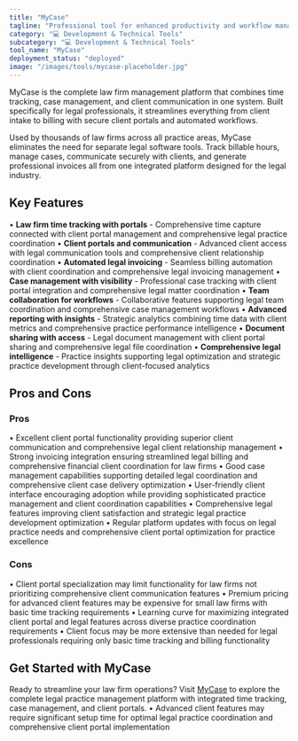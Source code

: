 ```yaml
---
title: "MyCase"
tagline: "Professional tool for enhanced productivity and workflow management"
category: "💻 Development & Technical Tools"
subcategory: "💻 Development & Technical Tools"
tool_name: "MyCase"
deployment_status: "deployed"
image: "/images/tools/mycase-placeholder.jpg"
---
```

MyCase is the complete law firm management platform that combines time tracking, case management, and client communication in one system. Built specifically for legal professionals, it streamlines everything from client intake to billing with secure client portals and automated workflows.

Used by thousands of law firms across all practice areas, MyCase eliminates the need for separate legal software tools. Track billable hours, manage cases, communicate securely with clients, and generate professional invoices all from one integrated platform designed for the legal industry.

## Key Features

• **Law firm time tracking with portals** - Comprehensive time capture connected with client portal management and comprehensive legal practice coordination
• **Client portals and communication** - Advanced client access with legal communication tools and comprehensive client relationship coordination
• **Automated legal invoicing** - Seamless billing automation with client coordination and comprehensive legal invoicing management
• **Case management with visibility** - Professional case tracking with client portal integration and comprehensive legal matter coordination
• **Team collaboration for workflows** - Collaborative features supporting legal team coordination and comprehensive case management workflows
• **Advanced reporting with insights** - Strategic analytics combining time data with client metrics and comprehensive practice performance intelligence
• **Document sharing with access** - Legal document management with client portal sharing and comprehensive legal file coordination
• **Comprehensive legal intelligence** - Practice insights supporting legal optimization and strategic practice development through client-focused analytics

## Pros and Cons

### Pros
• Excellent client portal functionality providing superior client communication and comprehensive legal client relationship management
• Strong invoicing integration ensuring streamlined legal billing and comprehensive financial client coordination for law firms
• Good case management capabilities supporting detailed legal coordination and comprehensive client case delivery optimization
• User-friendly client interface encouraging adoption while providing sophisticated practice management and client coordination capabilities
• Comprehensive legal features improving client satisfaction and strategic legal practice development optimization
• Regular platform updates with focus on legal practice needs and comprehensive client portal optimization for practice excellence

### Cons
• Client portal specialization may limit functionality for law firms not prioritizing comprehensive client communication features
• Premium pricing for advanced client features may be expensive for small law firms with basic time tracking requirements
• Learning curve for maximizing integrated client portal and legal features across diverse practice coordination requirements
• Client focus may be more extensive than needed for legal professionals requiring only basic time tracking and billing functionality

## Get Started with MyCase

Ready to streamline your law firm operations? Visit [MyCase](https://www.mycase.com) to explore the complete legal practice management platform with integrated time tracking, case management, and client portals.
• Advanced client features may require significant setup time for optimal legal practice coordination and comprehensive client portal implementation